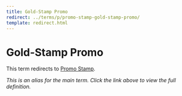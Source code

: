 ```yaml
---
title: Gold-Stamp Promo
redirect: ../terms/p/promo-stamp-gold-stamp-promo/
template: redirect.html
---
```


# Gold-Stamp Promo

This term redirects to [Promo Stamp](../terms/p/promo-stamp-gold-stamp-promo/).

*This is an alias for the main term. Click the link above to view the full definition.*
